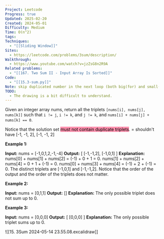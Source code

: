 ```yaml
---
Project: Leetcode
Progress: true
Updated: 2025-02-20
Created: 2024-05-01
Difficulty: Medium
Time: O(n^2)
tags: 
Techniques:
  - "[[Sliding Window]]"
Sites:
  - https://leetcode.com/problems/3sum/description/
Walkthrough:
  - https://www.youtube.com/watch?v=jzZsG8n2R9A
Related problems:
  - "[[167. Two Sum II - Input Array Is Sorted]]"
Code:
  - "[[15.3-sum.py]]"
Note: skip duplicated number in the next loop (both big(for) and small(while) loop)
TODO:
  - The drawing is a bit difficult to understand.
---
```

Given an integer array nums, return all the triplets `[nums[i], nums[j], nums[k]]` such that `i != j`, `i != k`, and `j != k`, and `nums[i] + nums[j] + nums[k] == 0`.

Notice that the solution set <mark style="background: #FF5582A6;">must not contain duplicate triplets</mark>.
					   = shouldn't have [-1, -1, 2], [-1, -1, 2]
					   
**Example 1:**

**Input:** nums = [-1,0,1,2,-1,-4]
**Output:** [ [-1,-1,2], [-1,0,1] ]
**Explanation:** 
nums[0] + nums[1] + nums[2] = (-1) + 0 + 1 = 0.
nums[1] + nums[2] + nums[4] = 0 + 1 + (-1) = 0.
nums[0] + nums[3] + nums[4] = (-1) + 2 + (-1) = 0.
The distinct triplets are [-1,0,1] and [-1,-1,2].
Notice that the order of the output and the order of the triplets does not matter.

**Example 2:**

**Input:** nums = [0,1,1]
**Output:** []
**Explanation:** The only possible triplet does not sum up to 0.

**Example 3:**

**Input:** nums = [0,0,0]
**Output:** [ [0,0,0] ]
**Explanation:** The only possible triplet sums up to 0.

![[15. 3Sum 2024-05-14 23.55.08.excalidraw]]